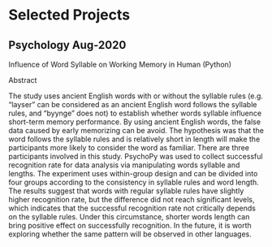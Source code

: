 # Selected Projects

## Psychology Aug-2020
Influence of Word Syllable on Working Memory in Human (Python) 

Abstract

The study uses ancient English words with or without the syllable rules (e.g. “layser” can be considered as an ancient English word follows the syllable rules, and “byynge” does not) to establish whether words syllable influence short-term memory performance. By using ancient English words, the false data caused by early memorizing can be avoid. The hypothesis was that the word follows the syllable rules and is relatively short in length will make the participants more likely to consider the word as familiar. There are three participants involved in this study. PsychoPy was used to collect successful recognition rate for data analysis via manipulating words syllable and lengths. The experiment uses within-group design and can be divided into four groups according to the consistency in syllable rules and word length. The results suggest that words with regular syllable rules have slightly higher recognition rate, but the difference did not reach significant levels, which indicates that the successful recognition rate not critically depends on the syllable rules. Under this circumstance, shorter words length can bring positive effect on successfully recognition. In the future, it is worth exploring whether the same pattern will be observed in other languages.

